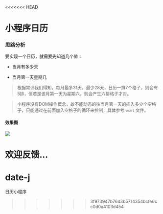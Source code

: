 <<<<<<< HEAD
# 小程序日历

### 思路分析

要实现一个日历，就需要先知道几个值：

- 当月有多少天

- 当月第一天星期几


> 根据常识我们得知，每月最多31天，最少28天，日历一排7个格子，则会有5排，但若是该月第一天为星期六，则会产生六排格子才对。

> 小程序没有DOM操作概念，故不能动态的往当月第一天的插入多少个空格子，只能通过在前面加入空格子的循环来控制，具体参考 `wxml` 文件。

#### 效果图

![](https://ws1.sinaimg.cn/large/9274759egy1fjhx2haqexg208t0fptb1.jpg)

欢迎反馈...
=======
# date-j
日历小程序
>>>>>>> 3f973947b76d3b5714354bcfe6cc0d0a4103d454
